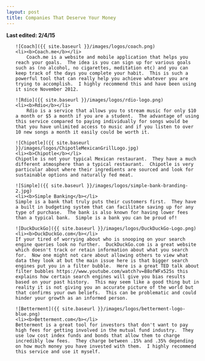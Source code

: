 ```yaml
---
layout: post
title: Companies That Deserve Your Money
---
```

<b> Last edited: 2/4/15 </b>


<ol>

    ![Coach]({{ site.baseurl }}/images/logos/coach.png)
    <li><b>Coach.me</b></li>
        Coach.me is a website and mobile application that helps you reach your goals.  The idea is you can sign up for various goals such as (no alcohol, no cigarettes, meditation etc) and you can keep track of the days you complete your habit.  This is such a powerful tool that can really help you achieve whatever you are trying to accomplish.  I highly recommend this and have been using it since November 2012.

    ![Rdio]({{ site.baseurl }}/images/logos/rdio-logo.png)
    <li><b>Rdio</b></li>
        Rdio is a service that allows you to stream music for only $10 a month or $5 a month if you are a student.  The advantage of using this service compared to paying individually for songs would be that you have unlimited access to music and if you listen to over 10 new songs a month it easily could be worth it.  

    ![Chipotle]({{ site.baseurl }}/images/logos/ChipotleMexicanGrillLogo.jpg)
    <li><b>Chipotle</b></li>
    Chipotle is not your typical Mexican restaurant.  They have a much different atmosphere than a typical restaurant.  Chipotle is very particular about where their ingredients are sourced and look for sustainable options and naturally fed meat.

    ![Simple]({{ site.baseurl }}/images/logos/simple-bank-branding-2.jpg)
    <li><b>Simple Banking</b></li>
    Simple is a bank that truly puts their customers first.  They have a built in budgeting system that can facilitate saving up for any type of purchase.  The bank is also known for having lower fees than a typical bank.  Simple is a bank you can be proud of!

    ![DuckDuckGo]({{ site.baseurl }}/images/logos/DuckDuckGo-Logo.png)
    <li><b>DuckDuckGo.com</b></li>
    If your tired of worrying about who is snooping on your search engine queries look no further.  DuckDuckGo.com is a great website which doesn't track or retain information about what you search for.  Now one might not care about allowing others to view what data they look at but the main issue here is that bigger search engines put you in a filter bubble.  Here is a great TED talk about filter bubbles https://www.youtube.com/watch?v=B8ofWFx525s this explains how certain search engines will give you bias results based on your past history.  This may seem like a good thing but in reality it is not giving you an accurate picture of the world but that confirms your own beliefs.  This can be problematic and could hinder your growth as an informed person.

    ![Betterment]({{ site.baseurl }}/images/logos/betterment-logo-blue.png)
    <li><b>Betterment.com</b></li>
    Betterment is a great tool for investors that don't want to pay high fees for getting involved in the mutual fund industry.  They use low cost index funds and bonds that allow them to charge incredibly low fees.  They charge between .15% and .35% depending on how much money you have invested with them.  I highly recommend this service and use it myself.


</ol>
